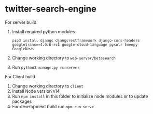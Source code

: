 # twitter-search-engine

For server build

1. Install required python modules
   
    `pip3 install django djangorestframework django-cors-headers googletrans==4.0.0-rc1 google-cloud-language pysolr tweepy GoogleNews`

3. Change working directory to `web-server/betasearch`
4. Run `python3 manage.py runserver`

For Client build

1. Change working directory to `client`
2. Install Node version v14
3. Run `npm install` in this folder to initialize node modules or to update packages
4. For development build run `npm run serve`
